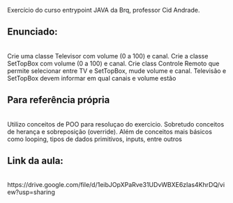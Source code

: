 Exercício do curso entrypoint JAVA da Brq, professor Cid Andrade.

<h2>Enunciado:</h2><br>
Crie uma classe Televisor com volume (0 a 100) e canal. Crie a classe SetTopBox com volume (0 a 100) e canal. Crie class Controle Remoto que permite selecionar entre TV e SetTopBox, mude volume e canal. Televisão e SetTopBox devem informar em qual canais e volume estão

<h2>Para referência própria</h2><br>
Utilizo conceitos de POO para resoluçao do exercicio. Sobretudo conceitos de herança e sobreposição (override).
Além de conceitos mais básicos como looping, tipos de dados primitivos, inputs, entre outros

<h2>Link da aula:</h2><br>
https://drive.google.com/file/d/1eibJOpXPaRve31UDvWBXE6zIas4KhrDQ/view?usp=sharing
